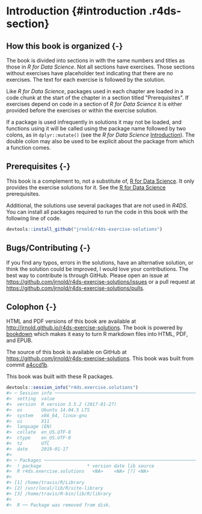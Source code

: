 
# Introduction {#introduction .r4ds-section}



## How this book is organized {-}

The book is divided into sections in with the same numbers and titles as those in *R for Data Science*. 
Not all sections have exercises.
Those sections without exercises have placeholder text indicating that there are no exercises.
The text for each exercise is followed by the solution. 

Like *R for Data Science*, packages used in each chapter are loaded in a code chunk at the start of the chapter in a section titled "Prerequisites".
If exercises depend on code in a section of *R for Data Science* it is either provided before the exercises or within the exercise solution.

If a package is used infrequently in solutions it may not be loaded, and functions using it will be called using the package name followed by two colons, as in `dplyr::mutate()` (see the *R for Data Science* [Introduction](http://r4ds.had.co.nz/introduction.html#running-r-code)).
The double colon may also be used to be explicit about the package from which a function comes.

## Prerequisites {-}

This book is a complement to, not a substitute of, [R for Data Science]().
It only provides the exercise solutions for it. 
See the [R for Data Science](https://r4ds.had.co.nz/introduction.html#prerequisites) prerequisites.

Additional, the solutions use several packages that are not used in *R4DS*.
You can install all packages required to run the code in this book with the following line of code.

```r
devtools::install_github("jrnold/r4ds-exercise-solutions")
```

## Bugs/Contributing {-}

If you find any typos, errors in the solutions, have an alternative solution,
or think the solution could be improved, I would love your contributions.
The best way to contribute is through GitHub.
Please open an issue at <https://github.com/jrnold/r4ds-exercise-solutions/issues> or a pull request at
<https://github.com/jrnold/r4ds-exercise-solutions/pulls>.

## Colophon {-}



HTML and PDF versions of this book are available at <http://jrnold.github.io/r4ds-exercise-solutions>.
The book is powered by [bookdown](https://bookdown.org) which makes it easy to turn R markdown files into HTML, PDF, and EPUB.

The source of this book is available on GitHub at <https://github.com/jrnold/r4ds-exercise-solutions>.
This book was built from commit [a4ccd1b](https://github.com/jrnold/r4ds-exercise-solutions/tree/a4ccd1b542ef78affb4937dcc55682638718cc20).

This book was built with these R packages.

```r
devtools::session_info("r4ds.exercise.solutions")
#> ─ Session info ──────────────────────────────────────────────────────────
#>  setting  value                       
#>  version  R version 3.5.2 (2017-01-27)
#>  os       Ubuntu 14.04.5 LTS          
#>  system   x86_64, linux-gnu           
#>  ui       X11                         
#>  language (EN)                        
#>  collate  en_US.UTF-8                 
#>  ctype    en_US.UTF-8                 
#>  tz       UTC                         
#>  date     2019-01-17                  
#> 
#> ─ Packages ──────────────────────────────────────────────────────────────
#>  ! package                 * version date lib source
#>  R r4ds.exercise.solutions   <NA>    <NA> [?] <NA>  
#> 
#> [1] /home/travis/R/Library
#> [2] /usr/local/lib/R/site-library
#> [3] /home/travis/R-bin/lib/R/library
#> 
#>  R ── Package was removed from disk.
```
